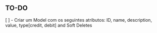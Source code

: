 ## TO-DO

[ ] - Criar um Model com os seguintes atributos: 
    ID, name, description, value, type[credit, debit] and Soft Deletes